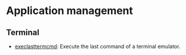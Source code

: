 
# Application management

## Terminal

* [execlasttermcmd](terminal/execlasttermcmd): Execute the last command of a terminal emulator.

